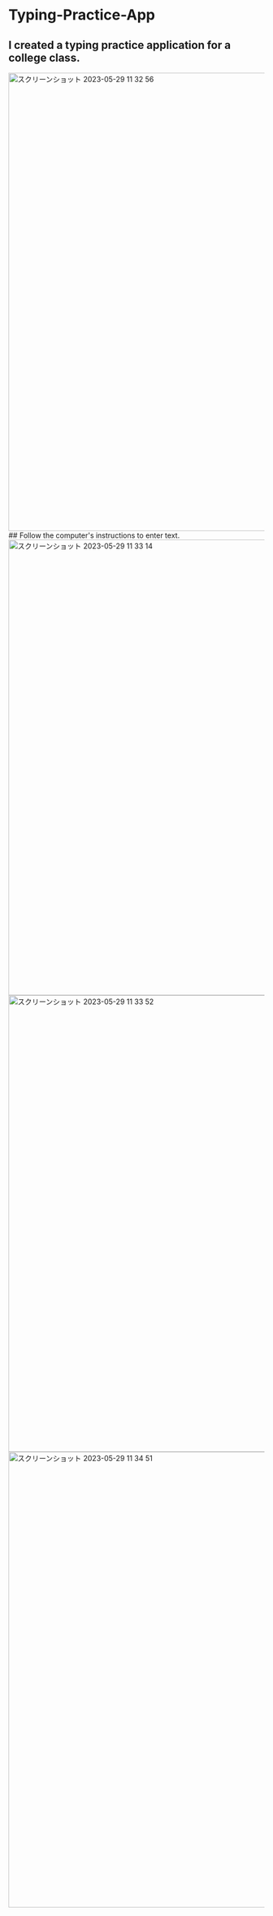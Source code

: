 # Typing-Practice-App
## I created a typing practice application for a college class.
<img width="901" alt="スクリーンショット 2023-05-29 11 32 56" src="https://github.com/Iwaiy/Typing-Practice-App/assets/98382027/bd4b6bb6-08e6-49df-8ff3-26c8011166e4">
## Follow the computer's instructions to enter text.
<img width="896" alt="スクリーンショット 2023-05-29 11 33 14" src="https://github.com/Iwaiy/Typing-Practice-App/assets/98382027/b061d601-d0dc-4376-a94c-61ee073aed2c">

<img width="898" alt="スクリーンショット 2023-05-29 11 33 52" src="https://github.com/Iwaiy/Typing-Practice-App/assets/98382027/d269579f-2aa9-4389-9ba2-da7d2c1e03fd">

<img width="896" alt="スクリーンショット 2023-05-29 11 34 51" src="https://github.com/Iwaiy/Typing-Practice-App/assets/98382027/6ffb976e-2806-4973-a7fe-6a74cf50d909">
